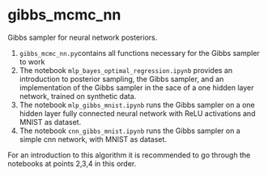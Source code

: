 # gibbs_mcmc_nn
Gibbs sampler for neural network posteriors.

1. `gibbs_mcmc_nn.py`contains all functions necessary for the Gibbs sampler to work
2. The notebook `mlp_bayes_optimal_regression.ipynb` provides an introduction to posterior sampling, the Gibbs sampler, and an implementation of the Gibbs sampler in the sace of a one hidden layer network, trained on synthetic data.
3. The notebook `mlp_gibbs_mnist.ipynb` runs the Gibbs sampler on a one hidden layer fully connected neural network with ReLU activations and MNIST as dataset.
4. The notebook `cnn_gibbs_mnist.ipynb` runs the Gibbs sampler on a simple cnn network, with MNIST as dataset.

For an introduction to this algorithm it is recommended to go through the notebooks at points 2,3,4 in this order.
